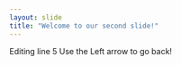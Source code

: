 ```yaml
---
layout: slide
title: "Welcome to our second slide!"
---
```

Editing line 5
Use the Left arrow to go back!
